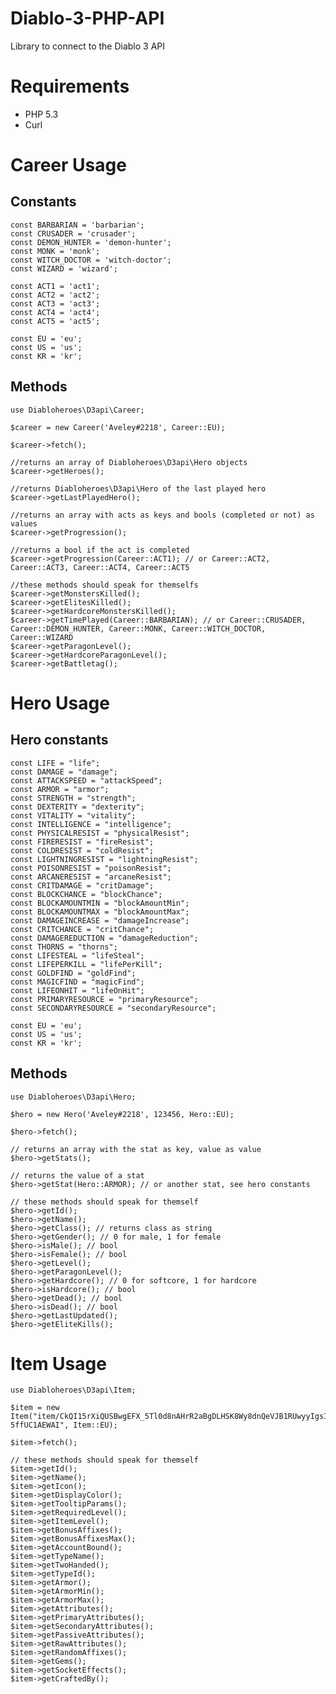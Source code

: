 Diablo-3-PHP-API
================
Library to connect to the Diablo 3 API

# Requirements
* PHP 5.3
* Curl

# Career Usage
## Constants
    const BARBARIAN = 'barbarian';
    const CRUSADER = 'crusader';
    const DEMON_HUNTER = 'demon-hunter';
    const MONK = 'monk';
    const WITCH_DOCTOR = 'witch-doctor';
    const WIZARD = 'wizard';

    const ACT1 = 'act1';
    const ACT2 = 'act2';
    const ACT3 = 'act3';
    const ACT4 = 'act4';
    const ACT5 = 'act5';

    const EU = 'eu';
    const US = 'us';
    const KR = 'kr';

## Methods
    use Diabloheroes\D3api\Career;

    $career = new Career('Aveley#2218', Career::EU);

    $career->fetch();

    //returns an array of Diabloheroes\D3api\Hero objects
    $career->getHeroes();

    //returns Diabloheroes\D3api\Hero of the last played hero
    $career->getLastPlayedHero();

    //returns an array with acts as keys and bools (completed or not) as values
    $career->getProgression();

    //returns a bool if the act is completed
    $career->getProgression(Career::ACT1); // or Career::ACT2, Career::ACT3, Career::ACT4, Career::ACT5

    //these methods should speak for themselfs
    $career->getMonstersKilled();
    $career->getElitesKilled();
    $career->getHardcoreMonstersKilled();
    $career->getTimePlayed(Career::BARBARIAN); // or Career::CRUSADER, Career::DEMON_HUNTER, Career::MONK, Career::WITCH_DOCTOR, Career::WIZARD
    $career->getParagonLevel();
    $career->getHardcoreParagonLevel();
    $career->getBattletag();

# Hero Usage
## Hero constants
    const LIFE = "life";
	const DAMAGE = "damage";
	const ATTACKSPEED = "attackSpeed";
	const ARMOR = "armor";
	const STRENGTH = "strength";
	const DEXTERITY = "dexterity";
	const VITALITY = "vitality";
	const INTELLIGENCE = "intelligence";
	const PHYSICALRESIST = "physicalResist";
	const FIRERESIST = "fireResist";
	const COLDRESIST = "coldResist";
	const LIGHTNINGRESIST = "lightningResist";
	const POISONRESIST = "poisonResist";
	const ARCANERESIST = "arcaneResist";
	const CRITDAMAGE = "critDamage";
	const BLOCKCHANCE = "blockChance";
	const BLOCKAMOUNTMIN = "blockAmountMin";
	const BLOCKAMOUNTMAX = "blockAmountMax";
	const DAMAGEINCREASE = "damageIncrease";
	const CRITCHANCE = "critChance";
	const DAMAGEREDUCTION = "damageReduction";
	const THORNS = "thorns";
	const LIFESTEAL = "lifeSteal";
	const LIFEPERKILL = "lifePerKill";
	const GOLDFIND = "goldFind";
	const MAGICFIND = "magicFind";
	const LIFEONHIT = "lifeOnHit";
	const PRIMARYRESOURCE = "primaryResource";
	const SECONDARYRESOURCE = "secondaryResource";

    const EU = 'eu';
    const US = 'us';
    const KR = 'kr';

## Methods
    use Diabloheroes\D3api\Hero;

    $hero = new Hero('Aveley#2218', 123456, Hero::EU);

    $hero->fetch();

    // returns an array with the stat as key, value as value
    $hero->getStats();

    // returns the value of a stat
    $hero->getStat(Hero::ARMOR); // or another stat, see hero constants

    // these methods should speak for themself
    $hero->getId();
    $hero->getName();
    $hero->getClass(); // returns class as string
    $hero->getGender(); // 0 for male, 1 for female
    $hero->isMale(); // bool
    $hero->isFemale(); // bool
    $hero->getLevel();
    $hero->getParagonLevel();
    $hero->getHardcore(); // 0 for softcore, 1 for hardcore
    $hero->isHardcore(); // bool
    $hero->getDead(); // bool
    $hero->isDead(); // bool
    $hero->getLastUpdated();
    $hero->getEliteKills();

# Item Usage
    use Diabloheroes\D3api\Item;

    $item = new Item("item/CkQI15rXiQUSBwgEFX_5Tl0d8nAHrR2aBgDLHSK8Wy8dnQeVJB1RUwyyIgsIARWKQgMAGA4gKjCJAjjXA0AASA9QDmCRBBj-5ffUC1AEWAI", Item::EU);

    $item->fetch();

    // these methods should speak for themself
    $item->getId();
    $item->getName();
    $item->getIcon();
    $item->getDisplayColor();
    $item->getTooltipParams();
    $item->getRequiredLevel();
    $item->getItemLevel();
    $item->getBonusAffixes();
    $item->getBonusAffixesMax();
    $item->getAccountBound();
    $item->getTypeName();
    $item->getTwoHanded();
    $item->getTypeId();
    $item->getArmor();
    $item->getArmorMin();
    $item->getArmorMax();
    $item->getAttributes();
    $item->getPrimaryAttributes();
    $item->getSecondaryAttributes();
    $item->getPassiveAttributes();
    $item->getRawAttributes();
    $item->getRandomAffixes();
    $item->getGems();
    $item->getSocketEffects();
    $item->getCraftedBy();